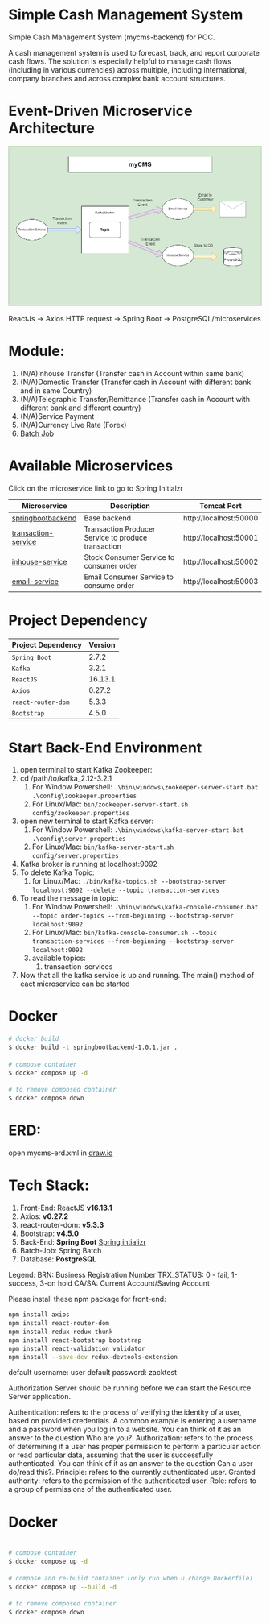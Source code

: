 # Simple Cash Management System 
Simple Cash Management System (mycms-backend) for POC.

<p>A cash management system is used to forecast, track, and report corporate cash flows. 
The solution is especially helpful to manage cash flows (including in various currencies) across multiple,
including international, company branches and across complex bank account structures.
</p>


<h1>Event-Driven Microservice Architecture</h1>

![myCMS-MS](./documentation/system-architecture/MyCMS-SystemArchitecture-v0.2.0.png)

ReactJs -> Axios HTTP request -> Spring Boot -> PostgreSQL/microservices

<h1>Module:</h1>

1. (N/A)Inhouse Transfer (Transfer cash in Account within same bank)
2. (N/A)Domestic Transfer (Transfer cash in Account with different bank and in same Country)
3. (N/A)Telegraphic Transfer/Remittance (Transfer cash in Account with different bank and different country)
4. (N/A)Service Payment
5. (N/A)Currency Live Rate (Forex)
6. [Batch Job](https://start.spring.io/#!type=maven-project&language=java&platformVersion=2.7.3&packaging=jar&jvmVersion=11&groupId=com.dzakirinmd&artifactId=batch-job&name=batch-job&description=A%20simple%20batch%20job%20for%20processing%20data%20from%20txt%20file&packageName=com.dzakirinmd.batchjob&dependencies=lombok,web,batch,postgresql,data-jpa)

<h1>Available Microservices</h1>

Click on the microservice link to go to Spring Initialzr

| Microservice                                                                                                                                                                                                                                                                                                                                                                                        | Description                                         | Tomcat Port            |
|-----------------------------------------------------------------------------------------------------------------------------------------------------------------------------------------------------------------------------------------------------------------------------------------------------------------------------------------------------------------------------------------------------|-----------------------------------------------------|------------------------|
| [springbootbackend](https://start.spring.io/#!type=maven-project&language=java&platformVersion=2.7.1&packaging=jar&jvmVersion=11&groupId=com&artifactId=springbootbackend&name=springboot-backend&description=Simple%20full%20stack%20web%20application%20for%20managing%20accounts%20in%20a%20company&packageName=com.springbootbackend&dependencies=web,data-jpa,devtools,postgresql)             | Base backend                                        | http://localhost:50000 |
| [transaction-service](https://start.spring.io/#!type=maven-project&language=java&platformVersion=2.7.3&packaging=jar&jvmVersion=11&groupId=net.dzakirinmd&artifactId=transaction-service-producer&name=transaction-service-producer&description=An%20In-house%20transaction%20service%20producer%20for%20myCMS&packageName=net.dzakirinmd.transactionserviceproducer&dependencies=web,kafka,lombok) | Transaction Producer Service to produce transaction | http://localhost:50001 |
| [inhouse-service](https://start.spring.io/#!type=maven-project&language=java&platformVersion=2.7.2&packaging=jar&jvmVersion=11&groupId=net.dzakirinmd&artifactId=stock-service&name=stock-service&description=Demo%20Microservice%20project%20for%20Spring%20Boot%20Stock%20Service&packageName=net.dzakirinmd.stockservice&dependencies=web,kafka)                                                 | Stock Consumer Service to consumer order            | http://localhost:50002 |
| [email-service](https://start.spring.io/#!type=maven-project&language=java&platformVersion=2.7.2&packaging=jar&jvmVersion=11&groupId=net.dzakirinmd&artifactId=email-service&name=email-service&description=Demo%20Microservice%20project%20for%20Spring%20Boot%20Stock%20Service&packageName=net.dzakirinmd.emailservice&dependencies=web,kafka)                                                   | Email Consumer Service to consume order             | http://localhost:50003 |


<h1>Project Dependency</h1>

| Project Dependency | Version |
|--------------------|---------|
| `Spring Boot`      | 2.7.2   |
| `Kafka`            | 3.2.1   |
| `ReactJS`          | 16.13.1 |
| `Axios`            | 0.27.2  |
| `react-router-dom` | 5.3.3   |
| `Bootstrap`        | 4.5.0   |



<h1>Start Back-End Environment</h1>

1. open terminal to start Kafka Zookeeper:
2. cd /path/to/kafka_2.12-3.2.1
    1. For Window Powershell: ```.\bin\windows\zookeeper-server-start.bat .\config\zookeeper.properties```
    2. For Linux/Mac: ```bin/zookeeper-server-start.sh config/zookeeper.properties```
3. open new terminal to start Kafka server:
    1. For Window Powershell: ```.\bin\windows\kafka-server-start.bat .\config\server.properties```
    2. For Linux/Mac: ```bin/kafka-server-start.sh config/server.properties```
4. Kafka broker is running at localhost:9092
5. To delete Kafka Topic:
    1. for Linux/Mac: ```./bin/kafka-topics.sh --bootstrap-server localhost:9092 --delete --topic transaction-services```
6. To read the message in topic:
    1. For Window Powershell: ```.\bin\windows\kafka-console-consumer.bat --topic order-topics --from-beginning --bootstrap-server localhost:9092```
    2. For Linux/Mac: ```bin/kafka-console-consumer.sh --topic transaction-services --from-beginning --bootstrap-server localhost:9092```
    3. available topics:
        1. transaction-services
7. Now that all the kafka service is up and running. The main() method of eact microservice can be started

# Docker
```bash
# docker build
$ docker build -t springbootbackend-1.0.1.jar .

# compose container
$ docker compose up -d

# to remove composed container
$ docker compose down
```

<h1>ERD:</h1>

open mycms-erd.xml in [draw.io](https://app.diagrams.net/)

<h1>Tech Stack:</h1>

1. Front-End: ReactJS <b>v16.13.1</b>
2. Axios: <b>v0.27.2</b>
3. react-router-dom: <b>v5.3.3</b>
4. Bootstrap: <b>v4.5.0</b>
5. Back-End: <b>Spring Boot</b> [Spring intializr](https://start.spring.io/#!type=maven-project&language=java&platformVersion=2.7.1&packaging=jar&jvmVersion=11&groupId=com&artifactId=springbootbackend&name=springboot-backend&description=Simple%20full%20stack%20web%20application%20for%20managing%20accounts%20in%20a%20company&packageName=com.springbootbackend&dependencies=web,data-jpa,devtools,postgresql)
6. Batch-Job: Spring Batch
7. Database: <b>PostgreSQL</b>


<p>
Legend:
BRN: Business Registration Number
TRX_STATUS: 0 - fail, 1-success, 3-on hold
CA/SA: Current Account/Saving Account
</p>



Please install these npm package for front-end:
```bash
npm install axios
npm install react-router-dom
npm install redux redux-thunk
npm install react-bootstrap bootstrap
npm install react-validation validator
npm install --save-dev redux-devtools-extension
```

default username: user
default password: zacktest

Authorization Server should be running before we can start the Resource Server application.


Authentication: refers to the process of verifying the identity of a user, based on provided credentials. A common example is entering a username and a password when you log in to a website. You can think of it as an answer to the question Who are you?.
Authorization: refers to the process of determining if a user has proper permission to perform a particular action or read particular data, assuming that the user is successfully authenticated. You can think of it as an answer to the question Can a user do/read this?.
Principle: refers to the currently authenticated user.
Granted authority: refers to the permission of the authenticated user.
Role: refers to a group of permissions of the authenticated user.

# Docker
```bash

# compose container
$ docker compose up -d

# compose and re-build container (only run when u change Dockerfile)
$ docker compose up --build -d

# to remove composed container
$ docker compose down
```
